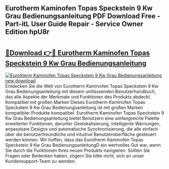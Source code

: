## Eurotherm Kaminofen Topas Speckstein 9 Kw Grau Bedienungsanleitung PDF Download Free - Part-itL User Guide Repair - Service Owner Edition hpU8r

# <h2><a href="http://df1sdqa.blite.top/?on=Eurotherm+Kaminofen+Topas+Speckstein+9+Kw+Grau+Bedienungsanleitung">🔗Download 👉🔴 Eurotherm Kaminofen Topas Speckstein 9 Kw Grau Bedienungsanleitung</a></h2>

[![Eurotherm Kaminofen Topas Speckstein 9 Kw Grau Bedienungsanleitung new download](https://i.imgur.com/lujVjoI.png)](http://df1sdqa.blite.top/?on=Eurotherm+Kaminofen+Topas+Speckstein+9+Kw+Grau+Bedienungsanleitung)
Entdecken Sie die Welt von Eurotherm Kaminofen Topas Speckstein 9 Kw Grau Bedienungsanleitung mit diesem umfassenden Benutzerhandbuch, das alle Aspekte der Merkmale und Funktionen des Produkts abdeckt. Kompatibel mit großen Marken Dieses Eurotherm Kaminofen Topas Speckstein 9 Kw Grau Bedienungsanleitung ist mit großen Marken kompatibler Produkte kompatibel. Eurotherm Kaminofen Topas Speckstein 9 Kw Grau Bedienungsanleitung bietet Benutzern eine umfangreiche Palette erweiterter Funktionen, darunter Geolokalisierung, intelligente Warnungen, anpassbare Designs und automatische Synchronisierung, die alle einfach über die benutzerfreundliche und intuitive Benutzeroberfläche gesteuert werden können. Wir hoffen, dass das Eurotherm Kaminofen Topas Speckstein 9 Kw Grau BedienungsanleitungD ein wertvolles Gut war, wenn Sie durch die Funktionen Ihres neuen Produkts navigieren. Sollten Sie Fragen oder Bedenken haben, zögern Sie bitte nicht, sich an unser Kundensupport-Team zu wenden.
